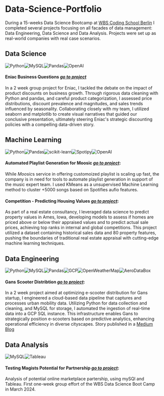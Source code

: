# Data-Science-Portfolio

During a 15-weeks Data Science Bootcamp at [WBS Coding School Berlin](https://www.wbscodingschool.com/data-science-bootcamp/) I completed several projects focusing on all facades of data management: Data Engineering, Data Science and Data Analysis. Projects were set up as real-world companies with real case scenarios.

## Data Science

![Python](https://img.shields.io/badge/Python-3776AB?style=for-the-badge&logo=python&logoColor=white)![MySQL](https://img.shields.io/badge/MySQL-00000F?style=for-the-badge&logo=mysql&logoColor=white)![Pandas](https://img.shields.io/badge/pandas-%23150458.svg?style=for-the-badge&logo=pandas&logoColor=white)![OpenAI](https://img.shields.io/badge/OpenAI-412991?style=for-the-badge&logo=openai&logoColor=white)

#### Eniac Business Questions [*go to project*](https://github.com/mathlamm/Data-Science-Portfolio/tree/main/Data%20Science/Eniac%20Cleaning%20Analysis)

In a 2 week group project for Eniac, I tackled the debate on the impact of product discounts on business growth. Through rigorous data cleaning with Python and pandas, and careful product categorization, I assessed price distributions, discount prevalence and magnitudes, and sales trends influenced by seasonality. Collaborating closely with my team, I utilized seaborn and matplotlib to create visual narratives that guided our conclusive presentation, ultimately steering Eniac's strategic discounting policies with a compelling data-driven story.

## Machine Learning

![Python](https://img.shields.io/badge/Python-3776AB?style=for-the-badge&logo=python&logoColor=white)![Pandas](https://img.shields.io/badge/pandas-%23150458.svg?style=for-the-badge&logo=pandas&logoColor=white)![scikit-learn](https://img.shields.io/badge/scikit--learn-F7931E?style=for-the-badge&logo=scikit-learn&logoColor=white)![Spotipy](https://img.shields.io/badge/Spotipy-1DB954?style=for-the-badge&logo=spotify&logoColor=white)![OpenAI](https://img.shields.io/badge/OpenAI-412991?style=for-the-badge&logo=openai&logoColor=white)

#### Automated Playlist Generation for Moosic [*go to project*](https://github.com/mathlamm/Data-Science-Portfolio/tree/main/Machine%20Learning/Moosic%20-%20Automated%20Playlist%20Generation):

While *Moosic*s service in offering customoized playlist is scaling up fast, the company is in need for tools to automate playlist generation in support of the music expert team. I used KMeans as a unsupervised Machine Learning method to cluster +5000 songs based on Spotifies aufio features.

#### Competition - Predicting Housing Values [*go to project*](https://github.com/mathlamm/Data-Science-Portfolio/tree/main/Machine%20Learning/Competition%20-%20Predicting%20Housing%20Values):

As part of a real estate consultancy, I leveraged data science to predict property values in Ames, Iowa, developing models to assess if homes are priced above or below their appraised values and to predict actual sale prices, achieving top ranks in internal and global competitions. This project utilized a dataset containing historical sales data and 80 property features, pushing the boundaries of traditional real estate appraisal with cutting-edge machine learning techniques.

## Data Engineering

![Python](https://img.shields.io/badge/Python-3776AB?style=for-the-badge&logo=python&logoColor=white)![MySQL](https://img.shields.io/badge/MySQL-00000F?style=for-the-badge&logo=mysql&logoColor=white)![Pandas](https://img.shields.io/badge/pandas-%23150458.svg?style=for-the-badge&logo=pandas&logoColor=white)![GCP](https://img.shields.io/badge/GCP-4285F4?style=for-the-badge&logo=google-cloud&logoColor=white)![OpenWeatherMap](https://img.shields.io/badge/OpenWeatherMap-F7A600?style=for-the-badge&logo=openweathermap&logoColor=white)![AeroDataBox](https://img.shields.io/badge/AeroDataBox-007D8A?style=for-the-badge&logo=airplane&logoColor=white)

#### Gans Scooter Distribtion [*go to project*](https://github.com/mathlamm/Data-Science-Portfolio/tree/main/Data%20Engineering/Gans%20Scooter%20Demand):

In a 2 week project aimed at optimizing e-scooter distribution for Gans startup, I engineered a cloud-based data pipeline that captures and processes urban mobility data. Utilizing Python for data collection and cleaning, and MySQL for storage, I automated the ingestion of real-time data into a GCP SQL instance. This infrastructure enables Gans to strategically position e-scooters based on predictive analytics, enhancing operational efficiency in diverse cityscapes.
Story published in a [Medium Blog](https://medium.com/@nix-niemand/a-strong-alliance-mysql-and-python-195708ef880a)

## Data Analysis

![MySQL](https://img.shields.io/badge/MySQL-00000F?style=for-the-badge&logo=mysql&logoColor=white)![Tableau](https://img.shields.io/badge/Tableau-E97627?style=for-the-badge&logo=Tableau&logoColor=white)

#### Testing Magists Potential for Partnership [*go to project*](https://github.com/mathlamm/Data-Science-Portfolio/tree/main/Data%20Analysis/Magist%20Analysis):

Analysis of potential online marketplace partership, using mySQl and Tableau. First one-week group effort of the WBS Data Science Boot Camp in March 2024.